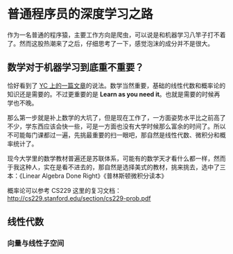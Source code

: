 # 普通程序员的深度学习之路

<!--
ID: 445c72bd-b386-48c7-afa0-d7a0a59b926e
Status: draft
Date: 2017-08-03T16:07:00
Modified: 2020-05-16T11:47:23
wp_id: 480
-->

作为一名普通的程序猿，主要工作方向是爬虫，可以说是和机器学习八竿子打不着了。然而这股热潮来了之后，仔细思考了一下，感觉泡沫的成分并不是很大。

## 数学对于机器学习到底重不重要？

恰好看到了 [YC 上的一篇文章](https://blog.ycombinator.com/learning-math-for-machine-learning/)的说法。数学当然重要，基础的线性代数和概率论的知识还是需要的。不过更重要的是 **Learn as you need it**。也就是需要的时候再学也不晚。

那么第一步就是补上数学的大坑了，但是现在工作了，一方面姿势水平比之前高了不少，学东西应该会快一些，可是一方面也没有大学时候那么富余的时间了。所以不可能每门课都过一遍，先挑最重要的扫一眼吧，那自然是线性代数、微积分和概率统计了。

现今大学里的数学教材普遍还是苏联体系，可能有的数学天才看什么都一样，然而于我这种人，实在是看不进去的，那自然是选择美式的教材，挑来挑去，选中了三本：《Linear Algebra Done Right》《普林斯顿微积分读本》

概率论可以参考 CS229 这里的复习文档：http://cs229.stanford.edu/section/cs229-prob.pdf

## 线性代数
### 向量与线性子空间